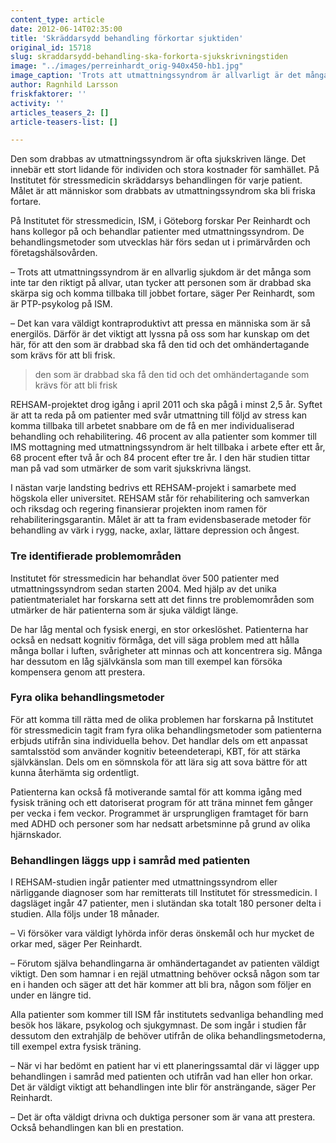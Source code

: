 ```yaml
---
content_type: article
date: 2012-06-14T02:35:00
title: 'Skräddarsydd behandling förkortar sjuktiden'
original_id: 15718
slug: skraddarsydd-behandling-ska-forkorta-sjukskrivningstiden
image: "../images/perreinhardt_orig-940x450-hb1.jpg"
image_caption: 'Trots att utmattningssyndrom är allvarligt är det många som inte tar det på allvar, säger Per Reinhardt, psykolog och forskarassistent på Institutet för stressmedicin i Göteborg.'
author: Ragnhild Larsson
friskfaktorer: ''
activity: ''
articles_teasers_2: []
article-teasers-list: []

---
```


Den som drabbas av utmattningssyndrom är ofta sjukskriven länge. Det innebär ett stort lidande för individen och stora kostnader för samhället. På Institutet för stressmedicin skräddarsys behandlingen för varje patient. Målet är att människor som drabbats av utmattningssyndrom ska bli friska fortare.

På Institutet för stressmedicin, ISM, i Göteborg forskar Per Reinhardt och hans kollegor på och behandlar patienter med utmattningssyndrom. De behandlingsmetoder som utvecklas här förs sedan ut i primärvården och företagshälsovården.

– Trots att utmattningssyndrom är en allvarlig sjukdom är det många som inte tar den riktigt på allvar, utan tycker att personen som är drabbad ska skärpa sig och komma tillbaka till jobbet fortare, säger Per Reinhardt, som är PTP-psykolog på ISM.

– Det kan vara väldigt kontraproduktivt att pressa en människa som är så energilös. Därför är det viktigt att lyssna på oss som har kunskap om det här, för att den som är drabbad ska få den tid och det omhändertagande som krävs för att bli frisk.

> den som är drabbad ska få den tid och det omhändertagande som krävs för att bli frisk

REHSAM-projektet drog igång i april 2011 och ska pågå i minst 2,5 år. Syftet är att ta reda på om patienter med svår utmattning till följd av stress kan komma tillbaka till arbetet snabbare om de få en mer individualiserad behandling och rehabilitering. 46 procent av alla patienter som kommer till IMS mottagning med utmattningssyndrom är helt tillbaka i arbete efter ett år, 68 procent efter två år och 84 procent efter tre år. I den här studien tittar man på vad som utmärker de som varit sjukskrivna längst.

I nästan varje landsting bedrivs ett REHSAM-projekt i samarbete med högskola eller universitet. REHSAM står för rehabilitering och samverkan och riksdag och regering finansierar projekten inom ramen för rehabiliteringsgarantin. Målet är att ta fram evidensbaserade metoder för behandling av värk i rygg, nacke, axlar, lättare depression och ångest.

### Tre identifierade problemområden

Institutet för stressmedicin har behandlat över 500 patienter med utmattningssyndrom sedan starten 2004. Med hjälp av det unika patientmaterialet har forskarna sett att det finns tre problemområden som utmärker de här patienterna som är sjuka väldigt länge.

De har låg mental och fysisk energi, en stor orkeslöshet. Patienterna har också en nedsatt kognitiv förmåga, det vill säga problem med att hålla många bollar i luften, svårigheter att minnas och att koncentrera sig. Många har dessutom en låg självkänsla som man till exempel kan försöka kompensera genom att prestera.

### Fyra olika behandlingsmetoder

För att komma till rätta med de olika problemen har forskarna på Institutet för stressmedicin tagit fram fyra olika behandlingsmetoder som patienterna erbjuds utifrån sina individuella behov. Det handlar dels om ett anpassat samtalsstöd som använder kognitiv beteendeterapi, KBT, för att stärka självkänslan. Dels om en sömnskola för att lära sig att sova bättre för att kunna återhämta sig ordentligt.

Patienterna kan också få motiverande samtal för att komma igång med fysisk träning och ett datoriserat program för att träna minnet fem gånger per vecka i fem veckor. Programmet är ursprungligen framtaget för barn med ADHD och personer som har nedsatt arbetsminne på grund av olika hjärnskador.

### Behandlingen läggs upp i samråd med patienten

I REHSAM-studien ingår patienter med utmattningssyndrom eller närliggande diagnoser som har remitterats till Institutet för stressmedicin. I dagsläget ingår 47 patienter, men i slutändan ska totalt 180 personer delta i studien. Alla följs under 18 månader.

– Vi försöker vara väldigt lyhörda inför deras önskemål och hur mycket de orkar med, säger Per Reinhardt.

– Förutom själva behandlingarna är omhändertagandet av patienten väldigt viktigt. Den som hamnar i en rejäl utmattning behöver också någon som tar en i handen och säger att det här kommer att bli bra, någon som följer en under en längre tid.

Alla patienter som kommer till ISM får institutets sedvanliga behandling med besök hos läkare, psykolog och sjukgymnast. De som ingår i studien får dessutom den extrahjälp de behöver utifrån de olika behandlingsmetoderna, till exempel extra fysisk träning.

– När vi har bedömt en patient har vi ett planeringssamtal där vi lägger upp behandlingen i samråd med patienten och utifrån vad han eller hon orkar. Det är väldigt viktigt att behandlingen inte blir för ansträngande, säger Per Reinhardt.

– Det är ofta väldigt drivna och duktiga personer som är vana att prestera. Också behandlingen kan bli en prestation.

